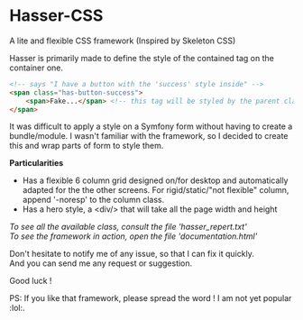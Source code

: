 # Hasser-CSS
A lite and flexible CSS framework (Inspired by Skeleton CSS)

Hasser is primarily made to define the style of the contained tag on the container one.
```html
<!-- says "I have a button with the 'success' style inside" -->
<span class="has-button-success">
    <span>Fake...</span> <!-- this tag will be styled by the parent class -->
</span>
```
It was difficult to apply a style on a Symfony form without having to create a bundle/module. I wasn't familiar with the framework, so I decided to create this and wrap parts of form to style them.

**Particularities**
+ Has a flexible 6 column grid designed on/for desktop and automatically adapted for the the other screens. For rigid/static/"not flexible" column, append '-noresp' to the column class.
+ Has a hero style, a &lt;div/&gt; that will take all the page width and height

*To see all the available class, consult the file 'hasser_repert.txt'* <br/>
*To see the framework in action, open the file 'documentation.html'*

Don't hesitate to notify me of any issue, so that I can fix it quickly. <br/>
And you can send me any request or suggestion. <br/>

Good luck !

PS: If you like that framework, please spread the word ! I am not yet popular :lol:.
